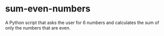 # sum-even-numbers
A Python script that asks the user for 6 numbers and calculates the sum of only the numbers that are even.
